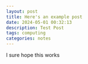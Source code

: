 ```yaml
---
layout: post
title: Here's an example post
date: 2024-05-01 00:32:13
description: Test Post
tags: computing
categories: notes
---
```


I sure hope this works